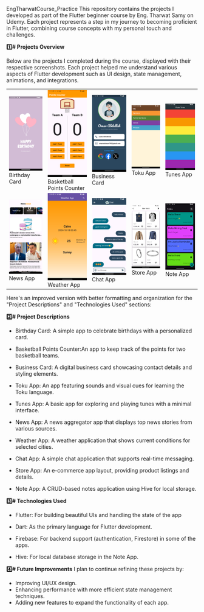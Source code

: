 EngTharwatCourse_Practice
This repository contains the projects I developed as part of the Flutter beginner course by Eng. Tharwat Samy on Udemy. Each project represents a step in my journey to becoming proficient in Flutter, combining course concepts with my personal touch and challenges.

**1️⃣# Projects Overview**

Below are the projects I completed during the course, displayed with their respective screenshots. Each project helped me understand various aspects of Flutter development such as UI design, state management, animations, and integrations.

<table> <tr> <td><img src="Screenshot_1729196863.png" alt="Birthday Card" width="150"/><br/>Birthday Card</td> <td><img src="Screenshot_1729196320.png" alt="Basketball Points Counter" width="150"/><br/>Basketball Points Counter</td> <td><img src="Screenshot_1729197217.png" alt="Business Card" width="150"/><br/>Business Card</td> <td><img src="Screenshot_1729199873.png" alt="Toku App" width="150"/><br/>Toku App</td> <td><img src="Screenshot_1729198327.png" alt="Tunes App" width="150"/><br/>Tunes App</td> </tr> <tr> <td><img src="Screenshot_1729200987.png" alt="News App" width="150"/><br/>News App</td> <td><img src="Screenshot_1729202197.png" alt="Weather App" width="150"/><br/>Weather App</td> <td><img src="Screenshot_1729202876.png" alt="Chat App" width="150"/><br/>Chat App</td> <td><img src="Screenshot_1729203574.png" alt="Store App" width="150"/><br/>Store App</td> <td><img src="Screenshot_1729204308.png" alt="Note App" width="150"/><br/>Note App</td> </tr> </table>

Here's an improved version with better formatting and organization for the "Project Descriptions" and "Technologies Used" sections:

**2️⃣# Project Descriptions**
- Birthday Card: A simple app to celebrate birthdays with a personalized card.

- Basketball Points Counter:An app to keep track of the points for two basketball teams.

- Business Card: A digital business card showcasing contact details and styling elements.

- Toku App: An app featuring sounds and visual cues for learning the Toku language.

- Tunes App: A basic app for exploring and playing tunes with a minimal interface.

- News App: A news aggregator app that displays top news stories from various sources.

- Weather App: A weather application that shows current conditions for selected cities.

- Chat App: A simple chat application that supports real-time messaging.

- Store App: An e-commerce app layout, providing product listings and details.

- Note App: A CRUD-based notes application using Hive for local storage.

**3️⃣# Technologies Used**
- Flutter: For building beautiful UIs and handling the state of the app

- Dart: As the primary language for Flutter development.

- Firebase: For backend support (authentication, Firestore) in some of the apps.

- Hive: For local database storage in the Note App.

**4️⃣# Future Improvements**
I plan to continue refining these projects by:

- Improving UI/UX design.
- Enhancing performance with more efficient state management techniques.
- Adding new features to expand the functionality of each app.